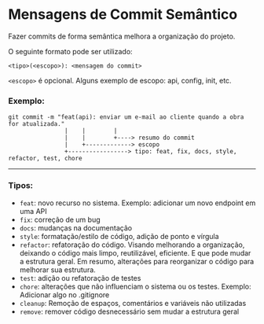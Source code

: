 # Mensagens de Commit Semântico
Fazer commits de forma semântica melhora a organização do projeto.

O seguinte formato pode ser utilizado:

```<tipo>(<escopo>): <mensagem do commit>```

```<escopo>``` é opcional. Alguns exemplo de escopo: api, config, init, etc.

### Exemplo:

~~~git
git commit -m "feat(api): enviar um e-mail ao cliente quando a obra for atualizada."
                |    |        |
                |    |        +----> resumo do commit
                |    +-------------> escopo
                +-----------------> tipo: feat, fix, docs, style, refactor, test, chore
~~~~

---

### Tipos:

- ```feat```: novo recurso no sistema. Exemplo: adicionar um novo endpoint em uma API
- ```fix```: correção de um bug
- ```docs```: mudanças na documentação
- ```style```: formatação/estilo de código, adição de ponto e vírgula
- ```refactor```: refatoração do código. Visando melhorando a organização, deixando o código mais limpo, reutilizável, eficiente. E que pode mudar a estrutura geral. Em resumo, alterações para reorganizar o código para melhorar sua estrutura.
- ```test```: adição ou refatoração de testes
- ```chore```: alterações que não influenciam o sistema ou os testes. Exemplo: Adicionar algo no .gitignore
- ```cleanup```: Remoção de espaços, comentários e variáveis não utilizadas
- ```remove```: remover código desnecessário sem mudar a estrutura geral

